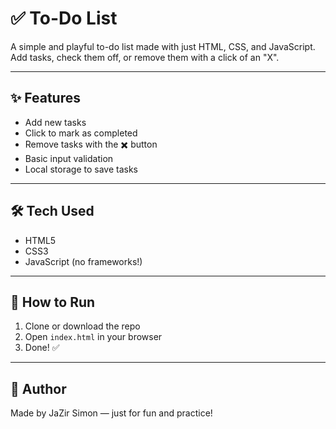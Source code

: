 # ✅ To-Do List

A simple and playful to-do list made with just HTML, CSS, and JavaScript. Add tasks, check them off, or remove them with a click of an "X".

---

## ✨ Features
- Add new tasks
- Click to mark as completed
- Remove tasks with the ✖️ button
- Basic input validation
- Local storage to save tasks

---

## 🛠 Tech Used
- HTML5
- CSS3
- JavaScript (no frameworks!)

---

## 🚀 How to Run
1. Clone or download the repo
2. Open `index.html` in your browser
3. Done! ✅

---

## 🧠 Author
Made by JaZir Simon — just for fun and practice!
